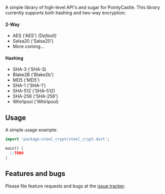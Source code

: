 A simple library of high-level API's and sugar for PointyCastle. This 
library currently supports both hashing and two-way encryption:

#### 2-Way
* AES ('AES') _(Default)_
* Salsa20 ('Salsa20')
* More coming...

#### Hashing
* SHA-3 ('SHA-3)
* Blake2B ('Blake2b')
* MD5 ('MD5')
* SHA-1 ('SHA-1')
* SHA-512 ('SHA-512)
* SHA-256 ('SHA-256')
* Whirlpool ('Whirlpool)


## Usage

A simple usage example:

```dart
import 'package:steel_crypt/steel_crypt.dart';

main() {
  //TODO
}
```

## Features and bugs

Please file feature requests and bugs at the [issue tracker][tracker].

[tracker]: http://example.com/issues/replaceme
